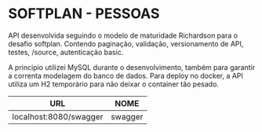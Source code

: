 # SOFTPLAN - PESSOAS

API desenvolvida seguindo o modelo de maturidade Richardson para o desafio softplan.
Contendo paginação, validação, versionamento de API, testes, /source, autenticação basic.

A principio utilizei MySQL durante o desenvolvimento, também para garantir a correnta modelagem do banco de dados.
Para deploy no docker, a API utiliza um H2 temporário para não deixar o container tão pesado.

| URL | NOME |
| ------ | ------ |
| localhost:8080/swagger | swagger |

